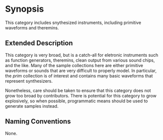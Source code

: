 # Synopsis
This category includes snythesized instruments, including primitive waveforms
and theremins.

## Extended Description

This category is very broad, but is a catch-all for eletronic instruments such
as function generators, theremins, clean output from various sound chips, and
the like. Many of the sample collections here are either primitive waveforms or
sounds that are very difficult to properly model. In particular, the *prim*
collection is of interest and contains many basic waveforms that represent
synthesizers.

Nonetheless, care should be taken to ensure that this category does not grow too
broad by contributors. There is potential for this category to grow explosively,
so when possible, programmatic means should be used to generate samples instead.

## Naming Conventions

None.
